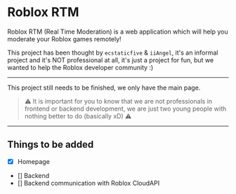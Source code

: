 # Roblox RTM

Roblox RTM (Real Time Moderation) is a web application which will help you moderate your Roblox games remotely!

This project has been thought by `ecstaticfive` & `iiAngel`, it's an informal project and it's NOT professional at all, it's just a project for fun, but we wanted to help the Roblox developer community :)

---

This project still needs to be finished, we only have the main page.

> :warning: It is important for you to know that we are not professionals in frontend or backend development, we are just two young people with nothing better to do (basically xD) :warning:

---

## Things to be added

- [x] Homepage
- [] Backend
- [] Backend communication with Roblox CloudAPI

